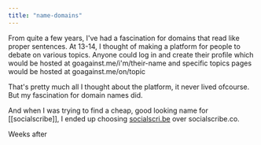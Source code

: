```yaml
---
title: "name-domains"
---
```


From quite a few years, I've had a fascination for domains that read like proper sentences. At 13-14, I thought of making a platform for people to debate on various topics. Anyone could log in and create their profile which would be hosted at goagainst.me/i'm/their-name and specific topics pages would be hosted at goagainst.me/on/topic 

That's pretty much all I thought about the platform, it never lived ofcourse. But my fascination for domain names did.

And when I was trying to find a cheap, good looking name for [[socialscribe]], I ended up choosing [socialscri.be](https://socialscri.be/) over socialscribe.co.

Weeks after

